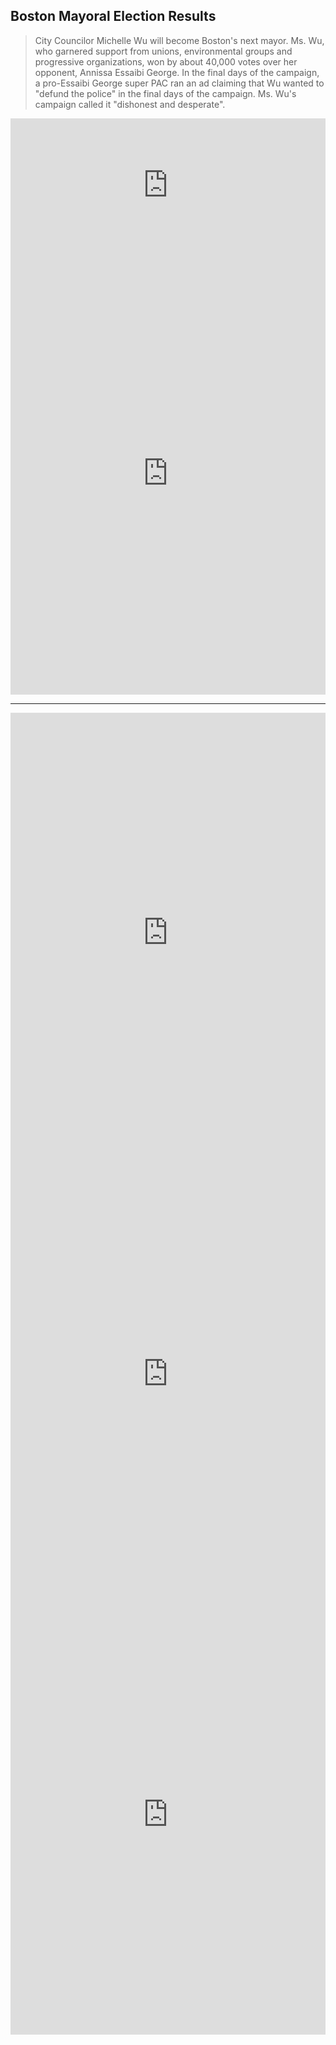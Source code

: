 ## Boston Mayoral Election Results
> City Councilor Michelle Wu will become Boston's next mayor. Ms. Wu, who garnered support from unions, environmental groups and progressive organizations, won by about 40,000 votes over her opponent, Annissa Essaibi George. In the final days of the campaign, a pro-Essaibi George super PAC ran an ad claiming that Wu wanted to "defund the police" in the final days of the campaign. Ms. Wu's campaign called it "dishonest and desperate".
<iframe title="Boston Mayoral Election Results" aria-label="Table" id="datawrapper-chart-zwJc9" src="https://datawrapper.dwcdn.net/zwJc9/2/" scrolling="no" frameborder="0" style="width: 0; min-width: 100% !important; border: none;" height="214"></iframe><script type="text/javascript">!function(){"use strict";window.addEventListener("message",(function(e){if(void 0!==e.data["datawrapper-height"]){var t=document.querySelectorAll("iframe");for(var a in e.data["datawrapper-height"])for(var r=0;r<t.length;r++){if(t[r].contentWindow===e.source)t[r].style.height=e.data["datawrapper-height"][a]+"px"}}}))}(); </script>
<iframe title="Results by Precinct" aria-label="Map" id="datawrapper-chart-iISs4" src="https://datawrapper.dwcdn.net/iISs4/4/" scrolling="no" frameborder="0" style="width: 0; min-width: 100% !important; border: none;" height="708"></iframe><script type="text/javascript">!function(){"use strict";window.addEventListener("message",(function(e){if(void 0!==e.data["datawrapper-height"]){var t=document.querySelectorAll("iframe");for(var a in e.data["datawrapper-height"])for(var r=0;r<t.length;r++){if(t[r].contentWindow===e.source)t[r].style.height=e.data["datawrapper-height"][a]+"px"}}}))}();</script>
<hr>
<iframe title="Michelle Wu's Raw Vote Share by Precinct" aria-label="Map" id="datawrapper-chart-x5gC5" src="https://datawrapper.dwcdn.net/x5gC5/2/" scrolling="no" frameborder="0" style="width: 0; min-width: 100% !important; border: none;" height="704"></iframe><script type="text/javascript">!function(){"use strict";window.addEventListener("message",(function(e){if(void 0!==e.data["datawrapper-height"]){var t=document.querySelectorAll("iframe");for(var a in e.data["datawrapper-height"])for(var r=0;r<t.length;r++){if(t[r].contentWindow===e.source)t[r].style.height=e.data["datawrapper-height"][a]+"px"}}}))}();</script>
<iframe title="Annissa Essaibi George's Raw Vote Share by Precinct" aria-label="Map" id="datawrapper-chart-rgru1" src="https://datawrapper.dwcdn.net/rgru1/1/" scrolling="no" frameborder="0" style="width: 0; min-width: 100% !important; border: none;" height="707"></iframe><script type="text/javascript">!function(){"use strict";window.addEventListener("message",(function(e){if(void 0!==e.data["datawrapper-height"]){var t=document.querySelectorAll("iframe");for(var a in e.data["datawrapper-height"])for(var r=0;r<t.length;r++){if(t[r].contentWindow===e.source)t[r].style.height=e.data["datawrapper-height"][a]+"px"}}}))}();</script>
<iframe title="Turnout by Precinct" aria-label="Map" id="datawrapper-chart-X7R3Z" src="https://datawrapper.dwcdn.net/X7R3Z/1/" scrolling="no" frameborder="0" style="width: 0; min-width: 100% !important; border: none;" height="704"></iframe><script type="text/javascript">!function(){"use strict";window.addEventListener("message",(function(e){if(void 0!==e.data["datawrapper-height"]){var t=document.querySelectorAll("iframe");for(var a in e.data["datawrapper-height"])for(var r=0;r<t.length;r++){if(t[r].contentWindow===e.source)t[r].style.height=e.data["datawrapper-height"][a]+"px"}}}))}();</script>
